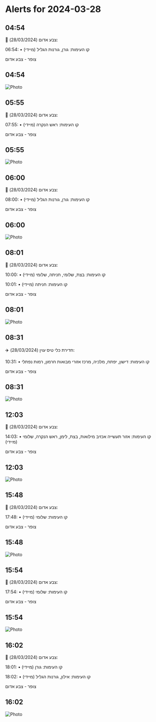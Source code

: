 # Alerts for 2024-03-28

## 04:54

🔴 צבע אדום (28/03/2024):

06:54:
• קו העימות: גורן, גורנות הגליל (מיידי)

צופר - צבע אדום

## 04:54

![Photo](images/20042.jpg)

## 05:55

🔴 צבע אדום (28/03/2024):

07:55:
• קו העימות: ראש הנקרה (מיידי)

צופר - צבע אדום

## 05:55

![Photo](images/20044.jpg)

## 06:00

🔴 צבע אדום (28/03/2024):

08:00:
• קו העימות: גורן, גורנות הגליל (מיידי)

צופר - צבע אדום

## 06:00

![Photo](images/20046.jpg)

## 08:01

🔴 צבע אדום (28/03/2024):

10:00:
• קו העימות: בצת, שלומי, חניתה, שלומי (מיידי)

10:01:
• קו העימות: חניתה (מיידי)

צופר - צבע אדום

## 08:01

![Photo](images/20054.jpg)

## 08:31

✈️ חדירת כלי טיס עוין (28/03/2024):

10:31:
• קו העימות: דישון, יפתח, מלכיה, מרכז אזורי מבואות חרמון, רמות נפתלי 

צופר - צבע אדום

## 08:31

![Photo](images/20056.jpg)

## 12:03

🔴 צבע אדום (28/03/2024):

14:03:
• קו העימות: אזור תעשייה אכזיב מילואות, בצת, לימן, ראש הנקרה, שלומי (מיידי)

צופר - צבע אדום

## 12:03

![Photo](images/20058.jpg)

## 15:48

🔴 צבע אדום (28/03/2024):

17:48:
• קו העימות: שלומי (מיידי)

צופר - צבע אדום

## 15:48

![Photo](images/20060.jpg)

## 15:54

🔴 צבע אדום (28/03/2024):

17:54:
• קו העימות: שלומי (מיידי)

צופר - צבע אדום

## 15:54

![Photo](images/20062.jpg)

## 16:02

🔴 צבע אדום (28/03/2024):

18:01:
• קו העימות: גורן (מיידי)

18:02:
• קו העימות: אילון, גורנות הגליל (מיידי)

צופר - צבע אדום

## 16:02

![Photo](images/20068.jpg)

